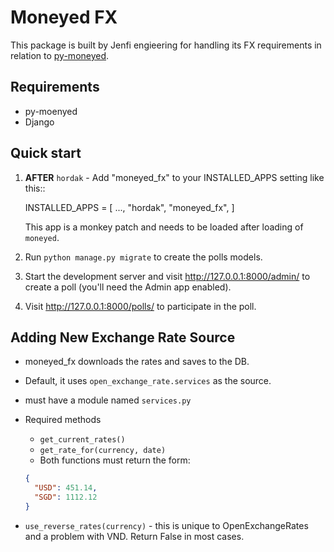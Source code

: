 # Moneyed FX

This package is built by Jenfi engieering for handling its FX requirements in relation to [py-moneyed](https://github.com/py-moneyed/py-moneyed).

## Requirements

- py-moenyed
- Django

## Quick start

1. **AFTER** `hordak` - Add "moneyed_fx" to your INSTALLED_APPS setting like this::

   INSTALLED_APPS = [
   ...,
   "hordak",
   "moneyed_fx",
   ]

   This app is a monkey patch and needs to be loaded after loading of `moneyed`.

1. Run `python manage.py migrate` to create the polls models.

1. Start the development server and visit <http://127.0.0.1:8000/admin/>
   to create a poll (you'll need the Admin app enabled).

1. Visit <http://127.0.0.1:8000/polls/> to participate in the poll.

## Adding New Exchange Rate Source

- moneyed_fx downloads the rates and saves to the DB.
- Default, it uses `open_exchange_rate.services` as the source.
- must have a module named `services.py`
- Required methods

  - `get_current_rates()`
  - `get_rate_for(currency, date)`
  - Both functions must return the form:

  ```json
  {
    "USD": 451.14,
    "SGD": 1112.12
  }
  ```

- `use_reverse_rates(currency)` - this is unique to OpenExchangeRates and a problem with VND. Return False in most cases.
